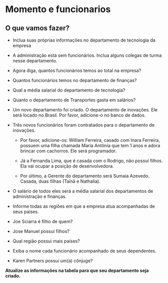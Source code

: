 # Momento e funcionarios

<h2> O que vamos fazer?</h2>

- Inclua suas próprias informações no departamento de tecnologia da empresa

- A administração está sem funcionários. Inclua alguns colegas de turma nesse departamento. 

- Agora diga, quantos funcionários temos ao total na empresa?

- Quantos funcionários temos no departamento de finanças?

- Qual a média salarial do departamento de tecnologia?

- Quanto o departamento de Transportes gasta em salários?

- Um novo departamento foi criado. O departamento de inovações. 
Ele será locado no Brasil. Por favor, adicione-o no banco de dados.

- Três novos funcionários foram contratados para o departamento de inovações.

    - Por favor, adicione-os: William Ferreira, casado com Inara Ferreira, 
    possuem uma filha chamada Maria Antônia que tem 1 anos e adora brincar com cachorros. 
    Ele será programador.


    - Já a Fernanda Lima, que é casada com o Rodrigo, não possui filhos. 
    Ela vai ocupar a posição de desenvolvedora.


    - Por último, a Gerente do departamento será Sumaia Azevedo. 
    Casada, duas filhas (Tainã e Nathalia).

- O salário de todos eles será a média salarial dos departamentos de administração e finanças.

- Informe todas as regiões em que a empresa atua acompanhadas de seus países.

- Joe Sciarra é filho de quem?

- Jose Manuel possui filhos?

- Qual região possui mais países?

- Exiba o nome cada funcionário acompanhado de seus dependentes.

- Karen Partners possui um(a) cônjuge?

<b>Atualize as informações na tabela para que seu departamento seja criado. </b>
 
